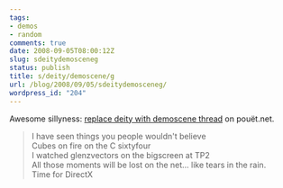 ```yaml
---
tags:
- demos
- random
comments: true
date: 2008-09-05T08:00:12Z
slug: sdeitydemosceneg
status: publish
title: s/deity/demoscene/g
url: /blog/2008/09/05/sdeitydemosceneg/
wordpress_id: "204"
---
```


Awesome sillyness: [replace deity with demoscene thread](http://pouet.net/topic.php?which=5596&page=1) on pouët.net.



> I have seen things you people wouldn't believe  
> Cubes on fire on the C sixtyfour  
> I watched glenzvectors on the bigscreen at TP2  
> All those moments will be lost on the net... like tears in the rain.  
> Time for DirectX




